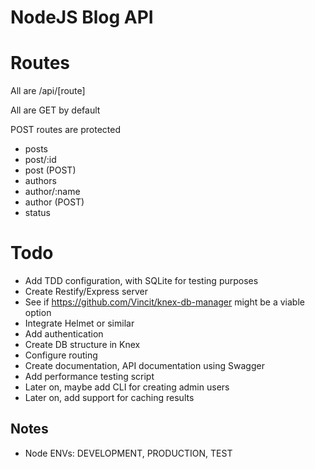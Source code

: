# NodeJS Blog API

# Routes

All are /api/[route]

All are GET by default

POST routes are protected

* posts
* post/:id
* post (POST)
* authors
* author/:name
* author (POST)
* status

# Todo

* Add TDD configuration, with SQLite for testing purposes
* Create Restify/Express server
* See if https://github.com/Vincit/knex-db-manager might be a viable option
* Integrate Helmet or similar
* Add authentication
* Create DB structure in Knex
* Configure routing
* Create documentation, API documentation using Swagger
* Add performance testing script
* Later on, maybe add CLI for creating admin users
* Later on, add support for caching results

## Notes

* Node ENVs: DEVELOPMENT, PRODUCTION, TEST
